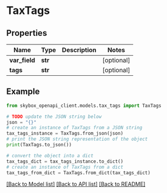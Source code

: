 # TaxTags


## Properties

Name | Type | Description | Notes
------------ | ------------- | ------------- | -------------
**var_field** | **str** |  | [optional] 
**tags** | **str** |  | [optional] 

## Example

```python
from skybox_openapi_client.models.tax_tags import TaxTags

# TODO update the JSON string below
json = "{}"
# create an instance of TaxTags from a JSON string
tax_tags_instance = TaxTags.from_json(json)
# print the JSON string representation of the object
print(TaxTags.to_json())

# convert the object into a dict
tax_tags_dict = tax_tags_instance.to_dict()
# create an instance of TaxTags from a dict
tax_tags_from_dict = TaxTags.from_dict(tax_tags_dict)
```
[[Back to Model list]](../README.md#documentation-for-models) [[Back to API list]](../README.md#documentation-for-api-endpoints) [[Back to README]](../README.md)


